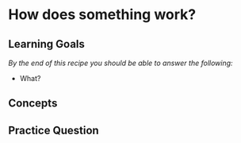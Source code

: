 # How does something work?

## Learning Goals

*By the end of this recipe you should be able to answer the following:*

* What?


## Concepts

## Practice Question
